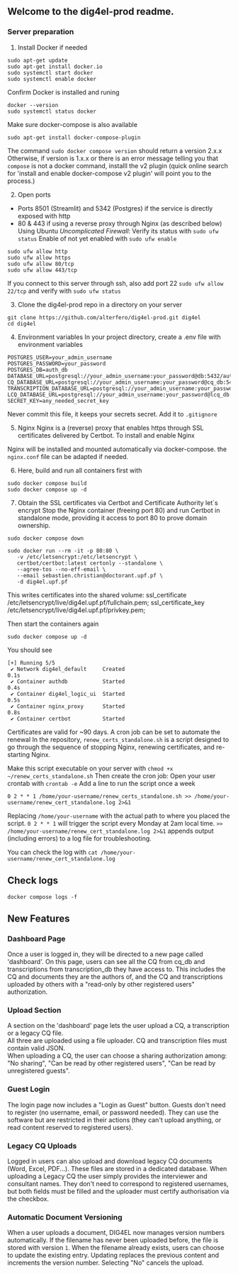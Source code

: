 ## Welcome to the dig4el-prod readme. 

### Server preparation
1. Install Docker if needed
```
sudo apt-get update
sudo apt-get install docker.io
sudo systemctl start docker
sudo systemctl enable docker
```
Confirm Docker is installed and runing
```
docker --version
sudo systemctl status docker
```
Make sure docker-compose is also available
```
sudo apt-get install docker-compose-plugin
```
The command `sudo docker compose version` should return a version 2.x.x
Otherwise, if version is 1.x.x or there is an error message telling you that `compose` is not 
a docker command, installl the v2 plugin (quick online search for 'install and enable docker-compose v2 plugin'
will point you to the process.)

2. Open ports
- Ports 8501 (Streamlit) and 5342 (Postgres) if the service is directly exposed with http
- 80 & 443 if using a reverse proxy through Nginx (as described below)
Using Ubuntu *Uncomplicated Firewall*:
Verify its status with `sudo ufw status`
Enable of not yet enabled with `sudo ufw enable`
```
sudo ufw allow http
sudo ufw allow https
sudo ufw allow 80/tcp
sudo ufw allow 443/tcp
```
If you connect to this server through ssh, also add port 22 `sudo ufw allow 22/tcp`
and verify with `sudo ufw status`

3. Clone the dig4el-prod repo in a directory on your server
```
git clone https://github.com/alterfero/dig4el-prod.git dig4el
cd dig4el
```
4. Environment variables
In your project directory, create a .env file with environment variables
```
POSTGRES_USER=your_admin_username
POSTGRES_PASSWORD=your_password
POSTGRES_DB=auth_db
DATABASE_URL=postgresql://your_admin_username:your_password@db:5432/auth_db
CQ_DATABASE_URL=postgresql://your_admin_username:your_password@cq_db:5433/cq_db
TRANSCRIPTION_DATABASE_URL=postgresql://your_admin_username:your_password@transcription_db:5434/transcription_db
LCQ_DATABASE_URL=postgresql://your_admin_username:your_password@lcq_db:5435/lcq_db
SECRET_KEY=any_needed_secret_key
```
Never commit this file, it keeps your secrets secret. Add it to `.gitignore`

5. Nginx
Nginx is a (reverse) proxy that enables https through SSL certificates delivered by Certbot.
To install and enable Nginx

Nginx will be installed and mounted automatically via docker-compose. 
the `nginx.conf` file can be adapted if needed. 

6. Here, build and run all containers first with 
```
sudo docker compose build
sudo docker compose up -d
```

7. Obtain the SSL certificates via Certbot and Certificate Authority let`s encrypt
Stop the Nginx container (freeing port 80) and run Certbot in standalone mode, providing it access
to port 80 to prove domain ownership.

```
sudo docker compose down

sudo docker run --rm -it -p 80:80 \
   -v /etc/letsencrypt:/etc/letsencrypt \
   certbot/certbot:latest certonly --standalone \
   --agree-tos --no-eff-email \
   --email sebastien.christian@doctorant.upf.pf \
   -d dig4el.upf.pf
```
This writes certificates into the shared volume: 
ssl_certificate /etc/letsencrypt/live/dig4el.upf.pf/fullchain.pem;
ssl_certificate_key /etc/letsencrypt/live/dig4el.upf.pf/privkey.pem;

Then start the containers again
```
sudo docker compose up -d
```
You should see
```
[+] Running 5/5
 ✔ Network dig4el_default     Created                                                                                                                                             0.1s 
 ✔ Container authdb           Started                                                                                                                                             0.4s 
 ✔ Container dig4el_logic_ui  Started                                                                                                                                             0.5s 
 ✔ Container nginx_proxy      Started                                                                                                                                             0.8s 
 ✔ Container certbot          Started 
```

Certificates are valid for ~90 days. A cron job can be set to automate the renewal
In the repository, `renew_certs_standalone.sh` is a script designed to go through the sequence 
of stopping Nginx, renewing certificates, and re-starting Nginx.

Make this script executable on your server with `chmod +x ~/renew_certs_standalone.sh`
Then create the cron job:
Open your user crontab with `crontab -e`
Add a line to run the script once a week
```
0 2 * * 1 /home/your-username/renew_certs_standalone.sh >> /home/your-username/renew_cert_standalone.log 2>&1
```
Replacing `/home/your-username` with the actual path to where you placed the script.
`0 2 * * 1` will trigger the script every Monday at 2am local time.
`>> /home/your-username/renew_cert_standalone.log 2>&1` appends output (including errors) to a log file for troubleshooting.

You can check the log with 
`cat /home/your-username/renew_cert_standalone.log`

## Check logs
```
docker compose logs -f
```

## New Features

### Dashboard Page
Once a user is logged in, they will be directed to a new page called 'dashboard'. On this page, users can see all the CQ from cq_db and transcriptions from transcription_db they have access to. This includes the CQ and documents they are the authors of, and the CQ and transcriptions uploaded by others with a "read-only by other registered users" authorization.

### Upload Section
A section on the 'dashboard' page lets the user upload a CQ, a transcription or a legacy CQ file.  
All three are uploaded using a file uploader. CQ and transcription files must contain valid JSON.  
When uploading a CQ, the user can choose a sharing authorization among: "No sharing", "Can be read by other registered users", "Can be read by unregistered guests".

### Guest Login
The login page now includes a "Login as Guest" button. Guests don't need to register (no username, email, or password needed). They can use the software but are restricted in their actions (they can't upload anything, or read content reserved to registered users).

### Legacy CQ Uploads
Logged in users can also upload and download legacy CQ documents (Word, Excel, PDF...). These files are stored in a dedicated database. When uploading a Legacy CQ the user simply provides the interviewer and consultant names. They don't need to correspond to registered usernames, but both fields must be filled and the uploader must certify authorisation via the checkbox.

### Automatic Document Versioning
When a user uploads a document, DIG4EL now manages version numbers automatically. If the filename has never been uploaded before, the file is stored with version `1`. When the filename already exists, users can choose to update the existing entry. Updating replaces the previous content and increments the version number. Selecting "No" cancels the upload.
